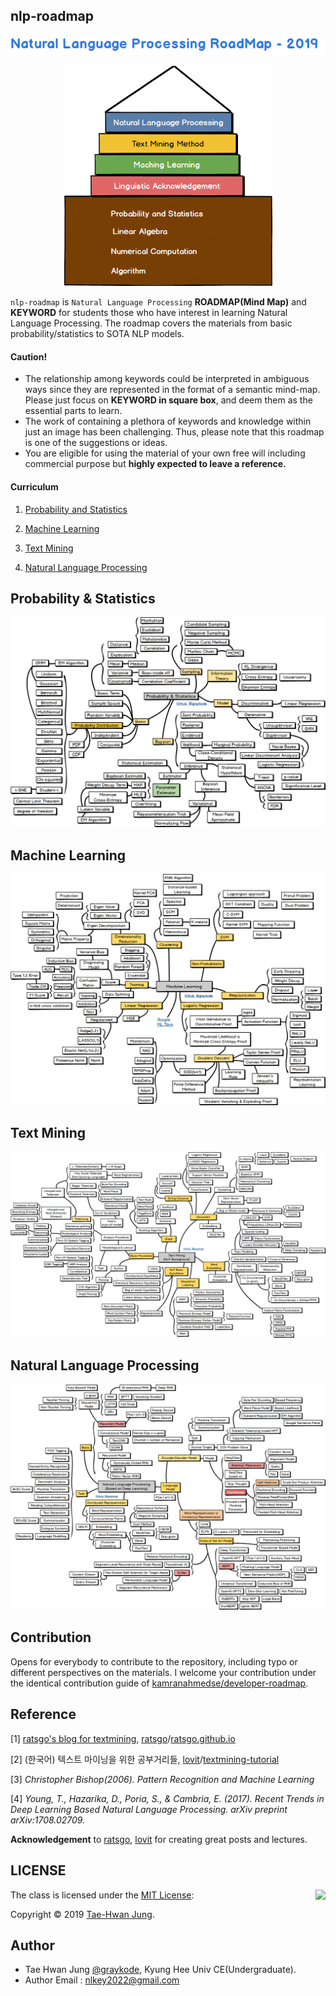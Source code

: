 ## nlp-roadmap
![](img/title.png)
<p align="center"><img width="333" src="img/main.png" /></p>


`nlp-roadmap` is `Natural Language Processing` **ROADMAP(Mind Map)** and **KEYWORD** for students those who have interest in learning Natural Language Processing. The roadmap covers the materials from basic probability/statistics to SOTA NLP models.


#### Caution!

- The relationship among keywords could be interpreted in ambiguous ways since they are represented in the format of a semantic mind-map. Please just focus on **KEYWORD in square box**, and deem them as the essential parts to learn.
- The work of containing a plethora of keywords and knowledge within just an image has been challenging. Thus, please note that this roadmap is one of the suggestions or ideas.
- You are eligible for using the material of your own free will including commercial purpose but **highly expected to leave a reference.**

#### Curriculum

1. [Probability and Statistics](https://github.com/graykode/nlp-roadmap#probability--statistics)

2. [Machine Learning](https://github.com/graykode/nlp-roadmap#machine-learning)

3. [Text Mining](https://github.com/graykode/nlp-roadmap#text-mining)

4. [Natural Language Processing](https://github.com/graykode/nlp-roadmap#natural-language-processing)

    

## Probability & Statistics
![](img/prob.png)

## Machine Learning
![](img/ml.png)

## Text Mining
![](img/textmining.png)

## Natural Language Processing
![](img/nlp.png)


## Contribution
Opens for everybody to contribute to the repository, including typo or different perspectives on the materials. I welcome your contribution under the identical contribution guide of [kamranahmedse/developer-roadmap](https://github.com/kamranahmedse/developer-roadmap/blob/master/contributing.md).



## Reference

[1] [ratsgo's blog for textmining](https://ratsgo.github.io/), [ratsgo](https://github.com/ratsgo)/[ratsgo.github.io](https://github.com/ratsgo/ratsgo.github.io)

[2] (한국어) 텍스트 마이닝을 위한 공부거리들, [lovit](https://github.com/lovit)/[textmining-tutorial](https://github.com/lovit/textmining-tutorial)

[3] *Christopher Bishop(2006). Pattern Recognition and Machine Learning*

[4] *Young, T., Hazarika, D., Poria, S., & Cambria, E. (2017). Recent Trends in Deep Learning Based Natural Language Processing. arXiv preprint arXiv:1708.02709.*

**Acknowledgement** to [ratsgo](https://github.com/ratsgo), [lovit](https://github.com/lovit) for creating great posts and lectures.



## LICENSE
<img align="right" src="http://opensource.org/trademarks/opensource/OSI-Approved-License-100x137.png">

The class is licensed under the [MIT License](http://opensource.org/licenses/MIT):

Copyright &copy; 2019 [Tae-Hwan Jung](http://www.github.com/graykode).




## Author

- Tae Hwan Jung [@graykode](https://github.com/graykode), Kyung Hee Univ CE(Undergraduate).
- Author Email : [nlkey2022@gmail.com](mailto:nlkey2022@gmail.com)
